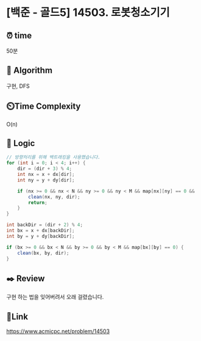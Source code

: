 # [백준 - 골드5] 14503. 로봇청소기기


## ⏰ **time**
50분

## :pushpin: **Algorithm**
구현, DFS

## ⏲️**Time Complexity**
O(n)

## :round_pushpin: **Logic**

```java
// 방향처리를 위해 백트래킹을 사용했습니다.
for (int i = 0; i < 4; i++) {
    dir = (dir + 3) % 4;
    int nx = x + dx[dir];
    int ny = y + dy[dir];

    if (nx >= 0 && nx < N && ny >= 0 && ny < M && map[nx][ny] == 0 && !visited[nx][ny]) {
        clean(nx, ny, dir);
        return;
    }
}

int backDir = (dir + 2) % 4;
int bx = x + dx[backDir];
int by = y + dy[backDir];

if (bx >= 0 && bx < N && by >= 0 && by < M && map[bx][by] == 0) {
    clean(bx, by, dir);
}

```


## :black_nib: **Review**
구현 하는 법을 잊어버려서 오래 걸렸습니다.

## 📡**Link**
https://www.acmicpc.net/problem/14503
